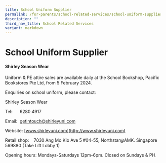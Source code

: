 ```yaml
---
title: School Uniform Supplier
permalink: /for-parents/school-related-services/school-uniform-supplier/
description: ""
third_nav_title: School Related Services
variant: markdown
---
```

# **School Uniform Supplier**

<!--

**Beau Voix Uniform**

Uniform & PE attire sales are available daily at the School Bookshop, Pacific Bookstores Pte Ltd from 25 January 2021.

Enquiries on school uniform, please contact:

Beau Voix Uniform    
No. 2 Sims Close #03-08   
Gemini@Sims   
Singapore 387298

Tel: 6743 6645 / 6744 7084

Email: [info@beauvoix.com.sg](mailto:info@beauvoix.com.sg)

**Visit to uniform supplier office is strictly by appointment only.  Please contact the supplier directly for appointment.**
-->

####  **Shirley Season Wear**

Uniform &amp; PE attire sales are available daily at the School Bookshop, Pacific Bookstores Pte Ltd, from 5 February 2024.

Enquiries on school uniform, please contact:

Shirley Season Wear

Tel:&nbsp;&nbsp;&nbsp;&nbsp;&nbsp; 6280 4917

Email:&nbsp; [getintouch@shirleyuni.com](mailto:getintouch@shirleyuni.com)

Website: [www.shirleyuni.com](http://www.shirleyuni.com)

Retail shop:&nbsp;&nbsp;&nbsp; 7030 Ang Mo Kio Ave 5 #04-55, Northstar@AMK. Singapore 569880 (Take Lift Lobby 1)

Opening hours: Mondays-Saturdays 12pm-6pm. Closed on Sundays &amp; PH.